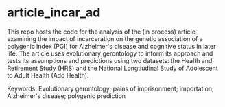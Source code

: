 # article_incar_ad
 
This repo hosts the code for the analysis of the (in process) article examining the impact of incarceration on the genetic association of a polygenic index (PGI) for Alzheimer's disease and cognitive status in later life. The article uses evolutionary gerontology to inform its approach and tests its assumptions and predictions using two datasets: the Health and Retirement Study (HRS) and the National Longtiudinal Study of Adolescent to Adult Health (Add Health). 
 
 Keywords: Evolutionary gerontology; pains of imprisonment; importation; Alzheimer's disease; polygenic prediction
